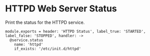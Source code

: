 
# HTTPD Web Server Status

Print the status for the HTTPD service.

    module.exports = header: 'HTTPD Status', label_true: 'STARTED', label_false: 'STOPPED', handler: ->
      @service.status
        name: 'httpd'
        if_exists: '/etc/init.d/httpd'

